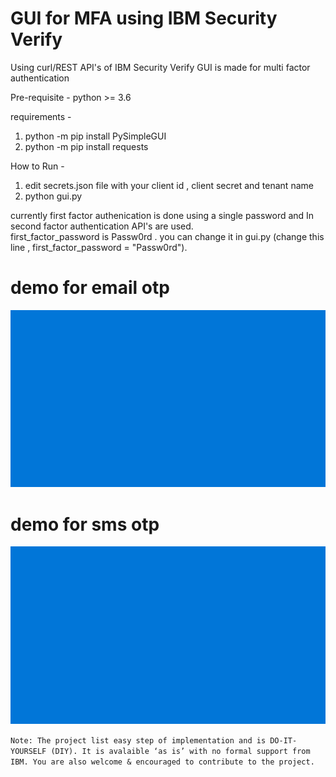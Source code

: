 # GUI for MFA using IBM Security Verify
Using curl/REST API's of IBM Security Verify GUI is made for multi factor authentication

Pre-requisite -  python >= 3.6

requirements -      
1)  python -m pip install PySimpleGUI
2)  python -m pip install requests

How to Run - 
1) edit secrets.json file with your client id , client secret and tenant name
2) python gui.py

currently first factor authenication is done using a single password and In second factor authentication API's are used.     
first_factor_password is Passw0rd .  you can change it in gui.py (change this line , first_factor_password = "Passw0rd").

# demo for email otp
![email otp demo](gif/gui-demo-email.gif)

# demo for sms otp
![sms otp demo](gif/gui-demo-sms.gif)



```Note: The project list easy step of implementation and is DO-IT-YOURSELF (DIY). It is avalaible ‘as is’ with no formal support from IBM. You are also welcome & encouraged to contribute to the project.```
